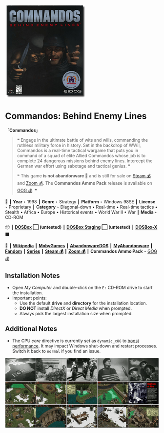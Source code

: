 ![](Thumbnail.png "application-thumbnail")

# Commandos: Behind Enemy Lines

「**Commandos**」

> ❝ Engage in the ultimate battle of wits and wills, commanding the ruthless military force in history. Set in the backdrop of WWII, Commandos is a real-time tactical wargame that puts you in command of a squad of elite Allied Commandos whose job is to complete 24 dangerous missions behind enemy lines. Intercept the German war effort using sabotage and tactical genius. ❞
>
> ❝ This game **is not abandonware 🚫** and is still for sale on [Steam 💰](https://store.steampowered.com/app/6800/Commandos_Behind_Enemy_Lines/) and [Zoom 💰](https://www.zoom-platform.com/product/commandos-behind-enemy-lines). The **Commandos Ammo Pack** release is available on [GOG 💰](https://www.gog.com/en/game/commandos_ammo_pack). ❞
>

📌 ┃ **Year** ‣ 1998 ┃ **Genre** ‣ Strategy ┃ **Platform** ‣ Windows 98SE ┃ **License** ‣ Proprietary ┃ **Category** ‣ Diagonal-down • Real-time • Real-time tactics • Stealth • Africa • Europe • Historical events • World War II • War ┃ **Media** ‣ CD-ROM 

📦 ┃ **[DOSBox](https://www.dosbox.com/) ⬜ (untested)** ┃ **[DOSBox Staging](https://dosbox-staging.github.io/) ⬜ (untested)** ┃ **[DOSBox-X](https://dosbox-x.com/) 🟩** 

📎 ┃ **[Wikipedia](https://en.wikipedia.org/wiki/Commandos:_Behind_Enemy_Lines)** ┃ **[MobyGames](https://www.mobygames.com/game/976/commandos-behind-enemy-lines/)** ┃ **[AbandonwareDOS](https://www.abandonwaredos.com/abandonware-game.php?abandonware=Commandos%3A+Behind+Enemy+Lines&gid=2415)** ┃ **[MyAbandonware](https://www.myabandonware.com/game/commandos-behind-enemy-lines-d4i)** ┃ **[Fandom](https://commandos.fandom.com/wiki/Commandos:_Behind_Enemy_Lines)** ┃ **[Series](https://en.wikipedia.org/wiki/Commandos_(series))** ┃ **[Steam 💰](https://store.steampowered.com/app/6800/Commandos_Behind_Enemy_Lines/)** ┃ **[Zoom 💰](https://www.zoom-platform.com/product/commandos-behind-enemy-lines)** ┃ **Commandos Ammo Pack** ‣ [GOG 💰](https://www.gog.com/en/game/commandos_ammo_pack) 

## Installation Notes
- Open *My Computer* and double-click on the `E:` CD-ROM drive to start the installation.
- Important points:
  - Use the default **drive** and **directory** for the installation location.
  - **DO NOT** install *DirectX* or *Direct Media* when prompted.
  - Always pick the largest installation size when prompted.

## Additional Notes
- The CPU *core* directive is currently set as `dynamic_x86` to [boost performance](https://dosbox-x.com/wiki/Guide%3AInstalling-Windows-98#_dynamic_vs_normal_core). It may impact Windows shut-down and restart processes. Switch it back to `normal` if you find an issue.

![](Montage.png "Commandos: Behind Enemy Lines")

